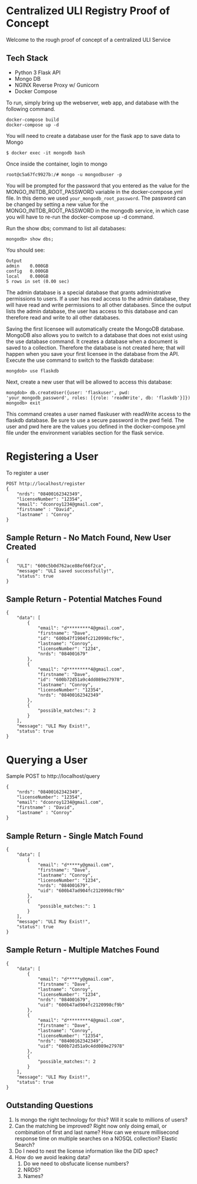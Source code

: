 # Centralized ULI Registry Proof of Concept
Welcome to the rough proof of concept of a centralized ULI Service


## Tech Stack
* Python 3 Flask API 
* Mongo DB
* NGINX Reverse Proxy w/ Gunicorn
* Docker Compose


To run, simply bring up the webserver, web app,  and database with the following command.

    docker-compose build
    docker-compose up -d

You will need to create a database user for the flask app to save data to Mongo

    $ docker exec -it mongodb bash

Once inside the container, login to mongo

    root@c5a67fc9927b:/# mongo -u mongodbuser -p

You will be prompted for the password that you entered as the value for the MONGO_INITDB_ROOT_PASSWORD variable in the docker-compose.yml file. In this demo we used `your_mongodb_root_password`. The password can be changed by setting a new value for the MONGO_INITDB_ROOT_PASSWORD in the mongodb service, in which case you will have to re-run the docker-compose up -d command.

Run the show dbs; command to list all databases:

    mongodb> show dbs;

You should see:

    Output
    admin    0.000GB
    config   0.000GB
    local    0.000GB
    5 rows in set (0.00 sec)


The admin database is a special database that grants administrative permissions to users. If a user has read access to the admin database, they will have read and write permissions to all other databases. Since the output lists the admin database, the user has access to this database and can therefore read and write to all other databases.

Saving the first licensee will automatically create the MongoDB database. MongoDB also allows you to switch to a database that does not exist using the use database command. It creates a database when a document is saved to a collection. Therefore the database is not created here; that will happen when you save your first licensee in the database from the API. Execute the use command to switch to the flaskdb database:

    mongdob> use flaskdb

Next, create a new user that will be allowed to access this database:

    mongdob> db.createUser({user: 'flaskuser', pwd: 'your_mongodb_password', roles: [{role: 'readWrite', db: 'flaskdb'}]})
    mongodb> exit

This command creates a user named flaskuser with readWrite access to the flaskdb database. Be sure to use a secure password in the pwd field. The user and pwd here are the values you defined in the docker-compose.yml file under the environment variables section for the flask service.



# Registering a User
To register a user

    POST http://localhost/register 
    {
        "nrds": "08400162342349", 
        "licenseNumber": "12354",
        "email": "dconroy1234@gmail.com",
        "firstname" : "David",
        "lastname" : "Conroy"
    }

## Sample Return - No Match Found, New User Created
    {
        "ULI": "600c5b0d762ace88ef66f2ca",
        "message": "ULI saved successfully!",
        "status": true
    }
## Sample Return - Potential Matches Found

    {
        "data": [
            {
                "email": "d*********4@gmail.com",
                "firstname": "Dave",
                "id": "600b47f1904fc2120998cf9c",
                "lastname": "Conroy",
                "licenseNumber": "1234",
                "nrds": "084001679"
            },
            {
                "email": "d*********4@gmail.com",
                "firstname": "Dave",
                "id": "600b72d51a9c4dd089e27978",
                "lastname": "Conroy",
                "licenseNumber": "12354",
                "nrds": "08400162342349"
            },
            {
                "possible_matches:": 2
            }
        ],
        "message": "ULI May Exist!",
        "status": true
    }

# Querying a User
Sample POST to http://localhost/query

    {
        "nrds": "08400162342349", 
        "licenseNumber": "12354",
        "email": "dconroy1234@gmail.com",
        "firstname" : "David",
        "lastname" : "Conroy"
    }
## Sample Return - Single Match Found
    {
        "data": [
            {
                "email": "d*****y@gmail.com",
                "firstname": "Dave",
                "lastname": "Conroy",
                "licenseNumber": "1234",
                "nrds": "084001679",
                "uid": "600b47ad904fc2120998cf9b"
            },
            {
                "possible_matches:": 1
            }
        ],
        "message": "ULI May Exist!",
        "status": true
    }

## Sample Return - Multiple Matches Found
    {
        "data": [
            {
                "email": "d*****y@gmail.com",
                "firstname": "Dave",
                "lastname": "Conroy",
                "licenseNumber": "1234",
                "nrds": "084001679",
                "uid": "600b47ad904fc2120998cf9b"
            },
            {
                "email": "d*********4@gmail.com",
                "firstname": "Dave",
                "lastname": "Conroy",
                "licenseNumber": "12354",
                "nrds": "08400162342349",
                "uid": "600b72d51a9c4dd089e27978"
            },
            {
                "possible_matches:": 2
            }
        ],
        "message": "ULI May Exist!",
        "status": true
    }


## Outstanding Questions

1) Is mongo the right technology for this? Will it scale to millions of users?
2) Can the matching be improved? Right now only doing email, or combination of first and last name? How can we ensure millisecond response time on multiple searches on a NOSQL collection? Elastic Search?
3) Do I need to nest the license information like the DID spec?
4) How do we avoid leaking data?
   1) Do we need to obsfucate license numbers? 
   2) NRDS?
   3) Names?